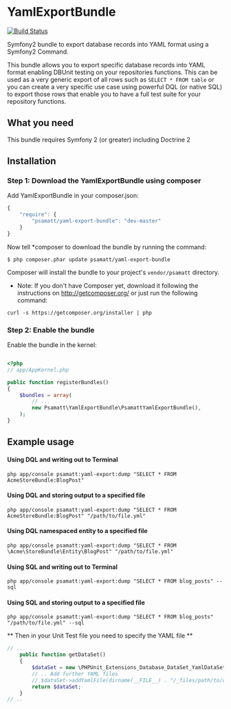 # YamlExportBundle

[![Build Status](https://api.travis-ci.org/psamatt/YamlExportBundle.png?branch=master)](https://api.travis-ci.org/psamatt/YamlExportBundle)

Symfony2 bundle to export database records into YAML format using a Symfony2 Command. 

This bundle allows you to export specific database records into YAML format enabling DBUnit testing on your repositories functions. This can be used as a very generic export of all rows such as `SELECT * FROM table` or you can create a very specific use case using powerful DQL (or native SQL) to export those rows that enable you to have a full test suite for your repository functions.

## What you need 
This bundle requires Symfony 2 (or greater) including Doctrine 2

## Installation

### Step 1: Download the YamlExportBundle using composer

Add YamlExportBundle in your composer.json:

```js
{
    "require": {
        "psamatt/yaml-export-bundle": "dev-master"
    }
}

```

Now tell *composer to download the bundle by running the command:

` $ php composer.phar update psamatt/yaml-export-bundle `

Composer will install the bundle to your project's `vendor/psamatt` directory.

* Note: If you don't have Composer yet, download it following the instructions on
http://getcomposer.org/ or just run the following command:

`curl -s https://getcomposer.org/installer | php`

### Step 2: Enable the bundle

Enable the bundle in the kernel:

```php

<?php
// app/AppKernel.php

public function registerBundles()
{
    $bundles = array(
        // ...
        new Psamatt\YamlExportBundle\PsamattYamlExportBundle(),
    );
}

```


## Example usage

#### Using DQL and writing out to Terminal

`php app/console psamatt:yaml-export:dump "SELECT * FROM AcmeStoreBundle:BlogPost"`

#### Using DQL and storing output to a specified file

`php app/console psamatt:yaml-export:dump "SELECT * FROM AcmeStoreBundle:BlogPost" "/path/to/file.yml"`

#### Using DQL namespaced entity to a specified file

`php app/console psamatt:yaml-export:dump "SELECT * FROM \Acme\StoreBundle\Entity\BlogPost" "/path/to/file.yml"`

#### Using SQL and writing out to Terminal

`php app/console psamatt:yaml-export:dump "SELECT * FROM blog_posts" --sql`

#### Using SQL and storing output to a specified file

`php app/console psamatt:yaml-export:dump "SELECT * FROM blog_posts" "/path/to/file.yml" --sql`

** Then in your Unit Test file you need to specify the YAML file **

```php
// ..
	public function getDataSet()
	{
		$dataSet = new \PHPUnit_Extensions_Database_DataSet_YamlDataSet(dirname(__FILE__) . "/_files/BlogPost/seed.yml");
		// .. Add further YAML files
		// $dataSet->addYamlFile(dirname(__FILE__) . "/_files/path/to/other/seed.yml");		
		return $dataSet;
	}
// ..

```

